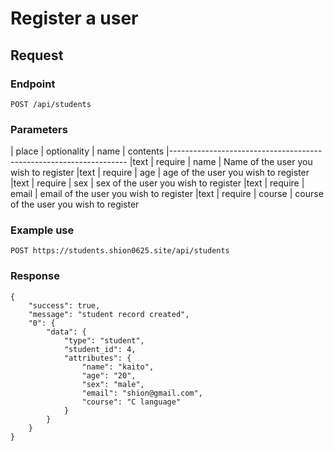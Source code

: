 # Register a user

## Request

### Endpoint

```
POST /api/students
```

### Parameters

| place    | optionality | name | contents
|-------------------------------------------------------------------
|text | require | name | Name of the user you wish to register
|text | require | age | age of the user you wish to register
|text | require | sex | sex of the user you wish to register
|text | require | email | email of the user you wish to register
|text | require | course | course of the user you wish to register

### Example use

```
POST https://students.shion0625.site/api/students

```

### Response

```
{
    "success": true,
    "message": "student record created",
    "0": {
        "data": {
            "type": "student",
            "student_id": 4,
            "attributes": {
                "name": "kaito",
                "age": "20",
                "sex": "male",
                "email": "shion@gmail.com",
                "course": "C language"
            }
        }
    }
}
```
